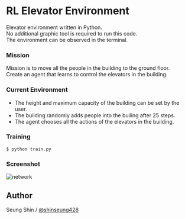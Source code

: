 # RL Elevator Environment
Elevator environment written in Python.  
No additional graphic tool is required to run this code.  
The environment can be observed in the terminal.  

### Mission  
Mission is to move all the people in the building to the ground floor.  
Create an agent that learns to control the elevators in the building.  

### Current Environment
* The height and maximum capacity of the building can be set by the user.  
* The building randomly adds people into the builing after 25 steps.  
* The agent chooses all the actions of the elevators in the building.  

### Training
```
$ python train.py 
```

### Screenshot
![network](./elevator.gif)

## Author  
Seung Shin / [@shinseung428](http://shinseung428.github.io)